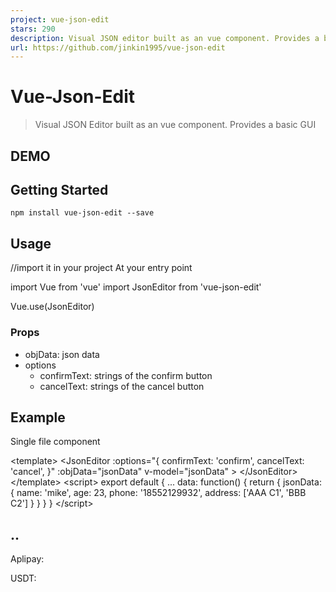 ```yaml
---
project: vue-json-edit
stars: 290
description: Visual JSON editor built as an vue component. Provides a basic GUI
url: https://github.com/jinkin1995/vue-json-edit
---
```


Vue-Json-Edit
=============

> Visual JSON Editor built as an vue component. Provides a basic GUI

  

**DEMO**
--------

  

Getting Started
---------------

```
npm install vue-json-edit --save
```

  

Usage
-----

//import it in your project At your entry point

import Vue from 'vue'
import JsonEditor from 'vue-json-edit'
  
Vue.use(JsonEditor)

### Props

-   objData: json data
-   options
    -   confirmText: strings of the confirm button
    -   cancelText: strings of the cancel button

  

Example
-------

Single file component

<template\>
    <JsonEditor
        :options\="{
            confirmText: 'confirm',
            cancelText: 'cancel',
        }"
        :objData\="jsonData" 
        v-model\="jsonData" \>
    </JsonEditor\>
</template\>
<script\>
export default {
    ...
    data: function() {
        return {
            jsonData: {
                name: 'mike',
                age: 23,
                phone: '18552129932',
                address: \['AAA C1', 'BBB C2'\]
            }
        }
    }
}
</script\> 

  

..
--

Aplipay:  

USDT:
